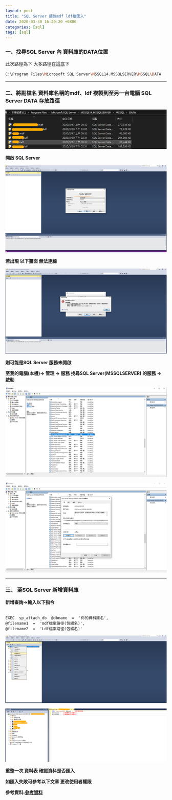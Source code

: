 ```yaml
---
layout: post
title: "SQL Server 硬碟mdf ldf檔匯入"
date: 2020-03-30 16:20:20 +0800
categories: [sql]
tags: [sql]
---
```


### 一、找尋SQL Server 內 資料庫的DATA位置

此次路徑為下 大多路徑在這底下
```sh
C:\Program Files\Microsoft SQL Server\MSSQL14.MSSQLSERVER\MSSQL\DATA
```

---

### 二、將副檔名 資料庫名稱的mdf、ldf 複製到至另一台電腦 SQL Server DATA 存放路徑

![1](https://raw.githubusercontent.com/dyeat/dyeat.github.io/master/static/img/2020-03-20/1.png)

**開啟 SQL Server**

![2](https://raw.githubusercontent.com/dyeat/dyeat.github.io/master/static/img/2020-03-20/2.png)

**若出現 以下畫面 無法連線**

![3](https://raw.githubusercontent.com/dyeat/dyeat.github.io/master/static/img/2020-03-20/3.png)

**則可能是SQL Server 服務未開啟**

**至我的電腦(本機)-> 管理 -> 服務 找尋SQL Server(MSSQLSERVER) 的服務 -> 啟動**

![4](https://raw.githubusercontent.com/dyeat/dyeat.github.io/master/static/img/2020-03-20/4.png)

![5](https://raw.githubusercontent.com/dyeat/dyeat.github.io/master/static/img/2020-03-20/5.png)

---

### 三、 至SQL Server 新增資料庫

**新增查詢->輸入以下指令**
```MSsql

EXEC  sp_attach_db  @dbname  =  '你的資料庫名',
@filename1  =  'mdf檔案路徑(包綴名)',
@filename2  =  'Ldf檔案路徑(包綴名)'

```

![6](https://raw.githubusercontent.com/dyeat/dyeat.github.io/master/static/img/2020-03-20/6.png)


![7](https://raw.githubusercontent.com/dyeat/dyeat.github.io/master/static/img/2020-03-20/7.png)

**重整一次 資料表 確認資料是否匯入**

**如匯入失敗可參考以下文章 更改使用者權限**

**參考資料:[參考資料](https://www.itread01.com/p/1408783.html)**

